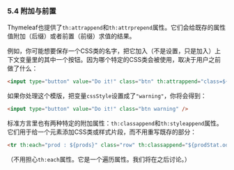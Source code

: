 ### 5.4 附加与前置

Thymeleaf也提供了`th:attrappend`和`th:attrprepend`属性。它们会给既存的属性值附加（后缀）或者前置（前缀）求值的结果。

例如，你可能想要保存一个CSS类的名字，把它加入（不是设置，只是加入）上下文变量里的其中一个按钮。因为哪个特定的CSS类会被使用，取决于用户之前做了什么：
```html
<input type="button" value="Do it!" class="btn" th:attrappend="class=${' ' + cssStyle}" />
```
如果你处理这个模版，把变量`cssStyle`设置成了`"warning"`，你将会得到：
```html
<input type="button" value="Do it!" class="btn warning" />
```
标准方言里也有两种特定的附加属性：`th:classappend`和`th:styleappend`属性。它们用于给一个元素添加CSS类或样式片段，而不用重写既存的部分：
```html
<tr th:each="prod : ${prods}" class="row" th:classappend="${prodStat.odd}? 'odd'">
```
（不用担心`th:each`属性。它是一个遍历属性。我们将在之后讨论。）